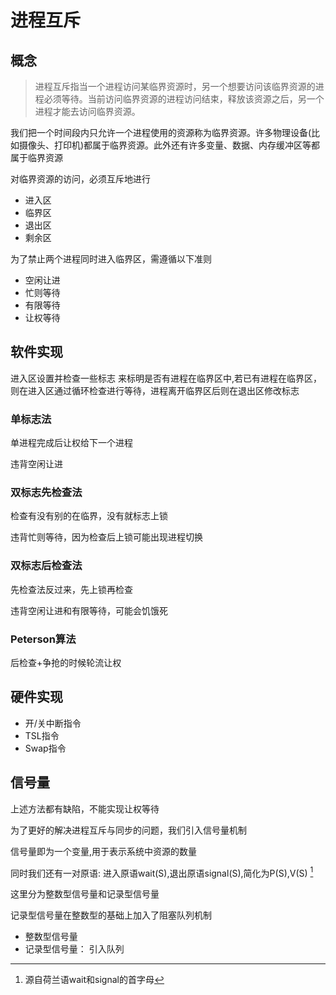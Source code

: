 # 进程互斥

## 概念

> 进程互斥指当一个进程访问某临界资源时，另一个想要访问该临界资源的进程必须等待。当前访问临界资源的进程访问结束，释放该资源之后，另一个进程才能去访问临界资源。


我们把一个时间段内只允许一个进程使用的资源称为临界资源。许多物理设备(比如摄像头、打印机)都属于临界资源。此外还有许多变量、数据、内存缓冲区等都属于临界资源

对临界资源的访问，必须互斥地进行

- 进入区
- 临界区
- 退出区
- 剩余区

为了禁止两个进程同时进入临界区，需遵循以下准则

- 空闲让进
- 忙则等待
- 有限等待
- 让权等待

## 软件实现

进入区设置并检查一些标志 来标明是否有进程在临界区中,若已有进程在临界区，则在进入区通过循环检查进行等待，进程离开临界区后则在退出区修改标志

### 单标志法

单进程完成后让权给下一个进程

违背空闲让进

### 双标志先检查法

检查有没有别的在临界，没有就标志上锁

违背忙则等待，因为检查后上锁可能出现进程切换

### 双标志后检查法

先检查法反过来，先上锁再检查

违背空闲让进和有限等待，可能会饥饿死

### Peterson算法

后检查+争抢的时候轮流让权

## 硬件实现

- 开/关中断指令
- TSL指令
- Swap指令

## 信号量

上述方法都有缺陷，不能实现让权等待

为了更好的解决进程互斥与同步的问题，我们引入信号量机制

信号量即为一个变量,用于表示系统中资源的数量

同时我们还有一对原语: 进入原语wait(S),退出原语signal(S),简化为P(S),V(S) [^1]

这里分为整数型信号量和记录型信号量

记录型信号量在整数型的基础上加入了阻塞队列机制


[^1]: 源自荷兰语wait和signal的首字母

- 整数型信号量
- 记录型信号量： 引入队列

